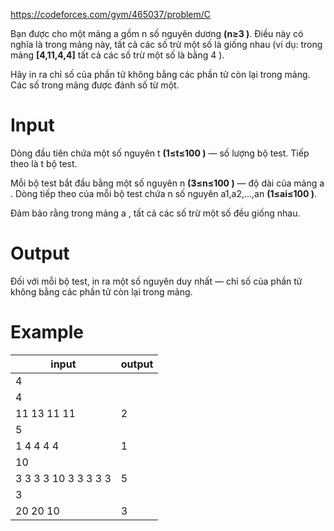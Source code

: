 https://codeforces.com/gym/465037/problem/C

Bạn được cho một mảng a
 gồm n
 số nguyên dương **(n≥3
)**. Điều này có nghĩa là trong mảng này, tất cả các số trừ một số là giống nhau (ví dụ: trong mảng **[4,11,4,4]**
 tất cả các số trừ một số là bằng 4
).

Hãy in ra chỉ số của phần tử không bằng các phần tử còn lại trong mảng. Các số trong mảng được đánh số từ một.

# Input
Dòng đầu tiên chứa một số nguyên t
 **(1≤t≤100
)** — số lượng bộ test. Tiếp theo là t
 bộ test.

Mỗi bộ test bắt đầu bằng một số nguyên n
 **(3≤n≤100
)** — độ dài của mảng a
. Dòng tiếp theo của mỗi bộ test chứa n
 số nguyên a1,a2,…,an
 **(1≤ai≤100
)**.

Đảm bảo rằng trong mảng a
, tất cả các số trừ một số đều giống nhau.

# Output
Đối với mỗi bộ test, in ra một số nguyên duy nhất — chỉ số của phần tử không bằng các phần tử còn lại trong mảng.

# Example
|**input**|**output**|
|---|---|
|4|
|4|
|11 13 11 11|2|
|5|
|1 4 4 4 4|1|
|10|
|3 3 3 3 10 3 3 3 3 3|5|
|3|
|20 20 10|3|
